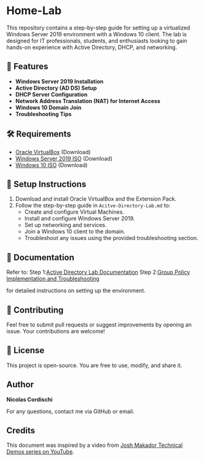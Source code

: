 # Home-Lab

This repository contains a step-by-step guide for setting up a virtualized Windows Server 2019 environment with a Windows 10 client. The lab is designed for IT professionals, students, and enthusiasts looking to gain hands-on experience with Active Directory, DHCP, and networking.

## 📌 Features

- **Windows Server 2019 Installation**
- **Active Directory (AD DS) Setup**
- **DHCP Server Configuration**
- **Network Address Translation (NAT) for Internet Access**
- **Windows 10 Domain Join**
- **Troubleshooting Tips**

## 🛠 Requirements

- [Oracle VirtualBox](https://www.virtualbox.org/) (Download)
- [Windows Server 2019 ISO](https://www.microsoft.com/en-us/evalcenter/evaluate-windows-server) (Download)
- [Windows 10 ISO](https://www.microsoft.com/en-us/software-download/windows10) (Download)

## 🚀 Setup Instructions

1. Download and install Oracle VirtualBox and the Extension Pack.
2. Follow the step-by-step guide in `Acitve-Directory-Lab.md` to:
   - Create and configure Virtual Machines.
   - Install and configure Windows Server 2019.
   - Set up networking and services.
   - Join a Windows 10 client to the domain.
   - Troubleshoot any issues using the provided troubleshooting section.

## 📄 Documentation

Refer to:
Step 1:[Active Directory Lab Documentation](Active-Directory-Lab.md) 
Step 2:[Group Policy Implementation and Troubleshooting](Group-Policy.md)

for detailed instructions on setting up the environment.


## 🤝 Contributing

Feel free to submit pull requests or suggest improvements by opening an issue. Your contributions are welcome!

## 📜 License

This project is open-source. You are free to use, modify, and share it.

## Author

**Nicolas Cordischi**

For any questions, contact me via GitHub or email.

## Credits

This document was inspired by a video from [Josh Makador Technical Demos series on YouTube](https://www.youtube.com/watch?v=MHsI8hJmggI&list=PLqBeiU46hx1H--SNfTrohTOWeqkK-M2Y0&ab_channel=JoshMadakor).
